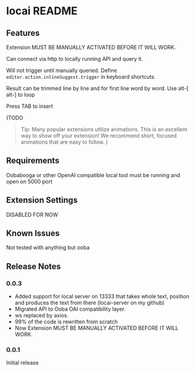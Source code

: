 # locai README

## Features

Extension MUST BE MANUALLY ACTIVATED BEFORE IT WILL WORK.

Can connect via http to locally running API and query it.

Will not trigger until manually queried. 
Define `editor.action.inlineSuggest.trigger` in keyboard shortcuts.

Result can be trimmed line by line and for first line word by word.
Use alt-[ alt-] to loop 

Press TAB to insert 


(TODO
> Tip: Many popular extensions utilize animations. This is an excellent way to show off your extension! We recommend short, focused animations that are easy to follow.
)

## Requirements

Oobabooga or other OpenAI compatible local tool must be running and open on 5000 port

## Extension Settings

DISABLED FOR NOW

## Known Issues

Not tested with anything but ooba

## Release Notes

### 0.0.3

* Added support for local server on 13333 that takes whole text, position and produces the text from there (locai-server on my github)
* Migrated API to Ooba OAI compatibility layer.
* ws replaced by axios.
* 99% of the code is rewritten from scratch
* Now Extension MUST BE MANUALLY ACTIVATED BEFORE IT WILL WORK.

### 0.0.1

Initial release
